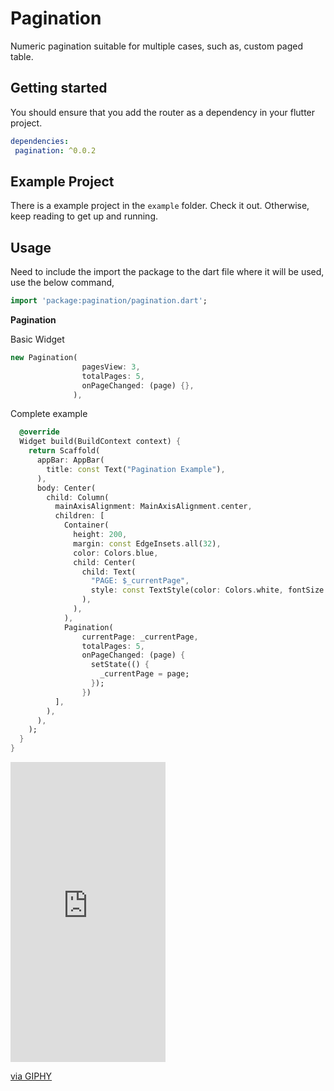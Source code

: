 # Pagination

Numeric pagination suitable for multiple cases, such as, custom paged table.

## Getting started

You should ensure that you add the router as a dependency in your flutter project.
```yaml
dependencies:
 pagination: ^0.0.2
```

## Example Project

There is a example project in the `example` folder. Check it out. Otherwise, keep reading to get up and running.

## Usage

Need to include the import the package to the dart file where it will be used, use the below command,

```dart
import 'package:pagination/pagination.dart';
```
**Pagination**

Basic Widget
```dart
new Pagination(
                pagesView: 3,
                totalPages: 5,
                onPageChanged: (page) {},
              ),
```

Complete example
```dart
  @override
  Widget build(BuildContext context) {
    return Scaffold(
      appBar: AppBar(
        title: const Text("Pagination Example"),
      ),
      body: Center(
        child: Column(
          mainAxisAlignment: MainAxisAlignment.center,
          children: [
            Container(
              height: 200,
              margin: const EdgeInsets.all(32),
              color: Colors.blue,
              child: Center(
                child: Text(
                  "PAGE: $_currentPage",
                  style: const TextStyle(color: Colors.white, fontSize: 20),
                ),
              ),
            ),
            Pagination(
                currentPage: _currentPage,
                totalPages: 5,
                onPageChanged: (page) {
                  setState(() {
                    _currentPage = page;
                  });
                })
          ],
        ),
      ),
    );
  }
}
```

<iframe src="https://giphy.com/embed/r8zXyoxgJVgEQpGYLe" width="248" height="480" frameBorder="0" class="giphy-embed" allowFullScreen></iframe><p><a href="https://giphy.com/gifs/r8zXyoxgJVgEQpGYLe">via GIPHY</a></p>


